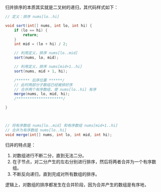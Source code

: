 归并排序的本质其实就是二叉树的递归，其代码样式如下：
```java
// 定义：排序 nums[lo..hi]

void sort(int[] nums, int lo, int hi) {
    if (lo == hi) {
        return;
    }
    int mid = (lo + hi) / 2;

    // 利用定义，排序 nums[lo..mid]
    sort(nums, lo, mid);

    // 利用定义，排序 nums[mid+1..hi]
    sort(nums, mid + 1, hi);

    /****** 后序位置 ******/
    // 此时两部分子数组已经被排好序
    // 合并两个有序数组，使 nums[lo..hi] 有序
    merge(nums, lo, mid, hi);
    /*********************/

}

  

// 将有序数组 nums[lo..mid] 和有序数组 nums[mid+1..hi]
// 合并为有序数组 nums[lo..hi]
void merge(int[] nums, int lo, int mid, int hi);
```
归并的特点是：
1. 对数组进行不断二分，直到无法二分。
2. 在子节点，对二分产生的左右分别进行排序，然后将两者合并为一个有序数组。
3. 不断反向递归，直到完成对所有数组的排序。

逻辑上，对数组的排序都发生在合并阶段，因为合并产生的数组是有序地，
